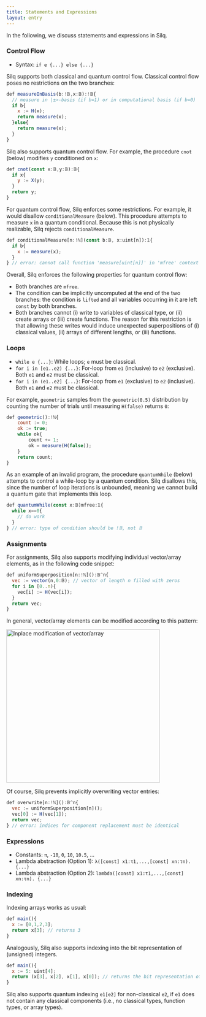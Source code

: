 ```yaml
---
title: Statements and Expressions
layout: entry
---
```


In the following, we discuss statements and expressions in Silq.

### Control Flow

- Syntax: `if e {...} else {...}`

Silq supports both classical and quantum control flow. Classical control flow
poses no restrictions on the two branches:

```javascript
def measureInBasis(b:!𝔹,x:𝔹):!𝔹{
  // measure in |±>-basis (if b=1) or in computational basis (if b=0)
  if b{
    x := H(x);
    return measure(x);
  }else{
    return measure(x);
  }
}
```

Silq also supports quantum control flow. For example, the procedure `cnot`
(below) modifies `y` conditioned on `x`:

```javascript
def cnot(const x:𝔹,y:𝔹):𝔹{
  if x{
    y := X(y);
  }
  return y;
}
```

For quantum control flow, Silq enforces some restrictions. For example, it would
disallow `conditionalMeasure` (below). This procedure attempts to measure `x` in
a quantum conditional. Because this is not physically realizable, Silq rejects
`conditionalMeasure`.

```javascript
def conditionalMeasure[n:!ℕ](const b:𝔹, x:uint[n]):𝟙{
  if b{
    x := measure(x);
  }
} // error: cannot call function 'measure[uint[n]]' in 'mfree' context
```

Overall, Silq enforces the following properties for quantum control flow:

- Both branches are `mfree`.
- The condition can be implicitly uncomputed at the end of the two branches: the
  condition is `lifted` and all variables occurring in it are left `const` by
  both branches.
- Both branches cannot (i) write to variables of classical type, or (ii) create
  arrays or (iii) create functions. The reason for this restriction is that
  allowing these writes would induce unexpected superpositions of (i) classical
  values, (ii) arrays of different lengths, or (iii) functions.

### Loops

- `while e {...}`: While loops; `e` must be classical.
- `for i in [e1..e2) {...}`: For-loop from `e1` (inclusive) to `e2` (exclusive).
  Both `e1` and `e2` must be classical.
- `for i in (e1..e2] {...}`: For-loop from `e1` (exclusive) to `e2` (inclusive).
  Both `e1` and `e2` must be classical.

For example, `geometric` samples from the `geometric(0.5)` distribution by
counting the number of trials until measuring `H(false)` returns `0`:

```javascript
def geometric():!ℕ{
    count := 0;
    ok := true;
    while ok{
        count += 1;
        ok = measure(H(false));
    }
    return count;
}
```

As an example of an invalid program, the procedure `quantumWhile` (below)
attempts to control a while-loop by a quantum condition. Silq disallows this,
since the number of loop iterations is unbounded, meaning we cannot build a
quantum gate that implements this loop.

```javascript
def quantumWhile(const x:𝔹)mfree:𝟙{
  while x==0{
    // do work
  }
} // error: type of condition should be !𝔹, not 𝔹
```

### Assignments

For assignments, Silq also supports modifying individual vector/array elements,
as in the following code snippet:

```javascript
def uniformSuperposition[n:!ℕ]():𝔹^n{
  vec := vector(n,0:𝔹); // vector of length n filled with zeros
  for i in [0..n){
    vec[i] := H(vec[i]);
  }
  return vec;
}
```

In general, vector/array elements can be modified according to this pattern:

<img src="./assets/images/inplace.png" alt="Inplace modification of vector/array"
width="400px" />

Of course, Silq prevents implicitly overwriting vector entries:

```javascript
def overwrite[n:!ℕ]():𝔹^n{
  vec := uniformSuperposition[n]();
  vec[0] := H(vec[1]);
  return vec;
} // error: indices for component replacement must be identical
```

### Expressions

- Constants: `π`, `-10`, `0`, `10`, `10.5`, ...
- Lambda abstraction (Option 1): `λ([const] x1:τ1,...,[const] xn:τn). {...}`
- Lambda abstraction (Option 2): `lambda([const] x1:τ1,...,[const] xn:τn). {...}`

### Indexing

Indexing arrays works as usual:

```javascript
def main(){
  x := [0,1,2,3];
  return x[3]; // returns 3
}
```

Analogously, Silq also supports indexing into the bit representation of
(unsigned) integers.

```javascript
def main(){
  x := 5: uint[4];
  return (x[3], x[2], x[1], x[0]); // returns the bit representation of 5: 0101
}
```

Silq also supports quantum indexing `e1[e2]` for non-classical `e2`, if `e1` does
not contain any classical components (i.e., no classical types, function types,
or array types).
